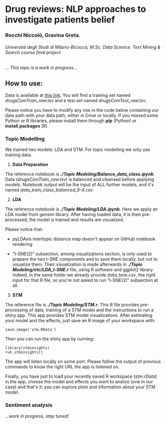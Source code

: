 # Drug reviews: NLP approaches to investigate patients belief
### Rocchi Niccolò, Gravina Greta.
###### *Università degli Studi di Milano-Bicocca, M.Sc. Data Science. Text Mining & Search course final project*

*... This repo is a work in progress...*


## How to use:

Data is available at [this link](https://archive.ics.uci.edu/ml/datasets/Drug+Review+Dataset+%28Drugs.com%29). You will find a training set named *drugsComTrain_raw.tsv* and a test set named *drugsComTest_raw.tsv*.

Please notice you have to modify any row in the code below containing *our* data path with *your* data path, either in Drive or locally. If you missed some Python or R libraries, please install them through **pip** (Python) or **install.packages** (R).

### Topic Modelling

We trained two models: LDA and STM. For topic modelling we only use training data.
1. **Data Preparation** 

The reference notebook is ***./Topic Modeling/Balance_data_class.ipynb***. Data (*drugsComTrain_raw.tsv*) is balanced and cleansed before applying models. Notebook output will be the input of ALL further models, and it's named *data_train_class_balanced_9-4.csv*.

2. **LDA**

The reference notebook is ***./Topic Modeling/LDA.ipynb***. Here we apply an LDA model from gensim library. After having loaded data, it is then pre-processed, the model is trained and results are visualized. 

Please notice that:

- pyLDAvis intertopic distance map doesn't appear on GitHub notebook rendering

- "t-SNE(2)" subsection, among visualizations section, is only used to prepare the two t-SNE components and to save them locally, but not to visualize them. Their visualization is made afterwards in ***./Topic Modeling/etc/LDA_t-SNE.r*** file, using R software and ggplot2 library. Indeed, in the same folder we already provide *data_tsne.csv*, the right input for that R file, so you're not asked to run "t-SNE(2)" subsection at all.

3. **STM** 

The reference file is ***./Topic Modeling/STM.r***. This R file provides pre-processing of data, training of a STM model and the instructions to run a shiny app. This app provides STM model visualizations. After estimating your model and the effects, just save an R image of your workspace with:

```
save.image('stm.RData')
```

Then you can run the shiny app by running:

```
library(stminsights)
run_stminsights()
```
The app will listen locally on some port. Please follow the output of previous commands to know the right URL the app is listened on.

Finally, you have just to load your recently saved R workspace (*stm.rData*) in the app, choose the model and effects you want to analize (one in our case) and that's it: you can explore plots and information about your STM model.


### Sentiment analysis

*...work in progress, stay tuned!*

